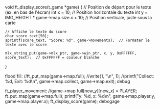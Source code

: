 void ft_display_score(t_game *game)
{
    // Position de départ pour le texte (ex. en bas de l'écran)
    int x = 10;  // Position horizontale du texte
    int y = IMG_HEIGHT * game->map.size.x + 10;  // Position verticale, juste sous la carte

    // Affiche le texte du score
    char score_text[50];
    sprintf(score_text, "Score: %d", game->movements);  // Formater le texte avec le score

    mlx_string_put(game->mlx_ptr, game->win_ptr, x, y, 0xFFFFFF, score_text);  // 0xFFFFFF = couleur blanche
}



flood fill: 
    //ft_put_map(game->map.full);
	//write(1, "\n", 1);
	//printf("Collect: %d, Exit: %d\n", game->map.collect, game->map.exit); debug

ft_player_movement:
        //game->map.full[new_y][new_x] = PLAYER;
        ft_put_map(game->map.full);
		printf("y: %d, x: %d\n", game->map.player.y, game->map.player.x);
		ft_display_score(game); debogage